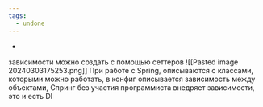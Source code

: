 ```yaml
---
tags:
  - undone
---
```

-
зависимости можно создать с помощью сеттеров
![[Pasted image 20240303175253.png]]
При работе с Spring, описываются с классами, которыми можно работать,
в конфиг описывается зависимость между объектами, Спринг без участия программиста внедряет зависимости, это и есть DI